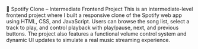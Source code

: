 🎵 Spotify Clone – Intermediate Frontend Project
This is an intermediate-level frontend project where I built a responsive clone of the Spotify web app using HTML, CSS, and JavaScript. Users can browse the song list, select a track to play, and control playback with play/pause, next, and previous buttons. The project also features a functional volume control system and dynamic UI updates to simulate a real music streaming experience.
